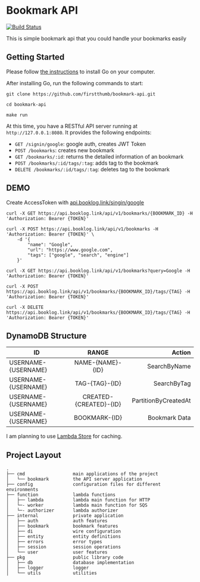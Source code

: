 # Bookmark API

[![Build Status](https://travis-ci.org/firstthumb/bookmark-api.svg?branch=master)](https://travis-ci.org/firstthumb/bookmark-api)

This is simple bookmark api that you could handle your bookmarks easily

## Getting Started

Please follow [the instructions](https://golang.org/doc/install) to install Go on your computer.

After installing Go, run the following commands to start:

```shell
git clone https://github.com/firstthumb/bookmark-api.git

cd bookmark-api

make run
```

At this time, you have a RESTful API server running at `http://127.0.0.1:8080`. It provides the following endpoints:

- `GET /signin/google`: google auth, creates JWT Token
- `POST /bookmarks`: creates new bookmark
- `GET /bookmarks/:id`: returns the detailed information of an bookmark
- `POST /bookmarks/:id/tags/:tag`: adds tag to the bookmark
- `DELETE /bookmarks/:id/tags/:tag`: deletes tag to the bookmark

## DEMO

Create AccessToken with [api.booklog.link/singin/google](https://api.booklog.link/signin/google)

```shell
curl -X GET https://api.booklog.link/api/v1/bookmarks/{BOOKMARK_ID} -H 'Authorization: Bearer {TOKEN}'

curl -X POST https://api.booklog.link/api/v1/bookmarks -H 'Authorization: Bearer {TOKEN}' \
    -d '{
        "name": "Google",
        "url": "https://www.google.com",
        "tags": ["google", "search", "engine"]
    }'

curl -X GET https://api.booklog.link/api/v1/bookmarks?query=Google -H 'Authorization: Bearer {TOKEN}'

curl -X POST https://api.booklog.link/api/v1/bookmarks/{BOOKMARK_ID}/tags/{TAG} -H 'Authorization: Bearer {TOKEN}'

curl -X DELETE https://api.booklog.link/api/v1/bookmarks/{BOOKMARK_ID}/tags/{TAG} -H 'Authorization: Bearer {TOKEN}'

```

## DynamoDB Structure

| ID                  |         RANGE          |               Action |
| ------------------- | :--------------------: | -------------------: |
| USERNAME-{USERNAME} |    NAME-{NAME}-{ID}    |         SearchByName |
| USERNAME-{USERNAME} |     TAG-{TAG}-{ID}     |          SearchByTag |
| USERNAME-{USERNAME} | CREATED-{CREATED}-{ID} | PartitionByCreatedAt |
| USERNAME-{USERNAME} |     BOOKMARK-{ID}      |        Bookmark Data |

I am planning to use [Lambda Store](https://lambda.store/) for caching.

## Project Layout

```
.
├── cmd                  main applications of the project
│   └── bookmark         the API server application
├── config               configuration files for different environments
├── function             lambda functions
│   ├── lambda           lambda main function for HTTP
│   └─- worker           lambda main function for SQS
│   └─- authorizer       lambda authorizer
├── internal             private application
│   ├── auth             auth features
│   ├── bookmark         bookmark features
│   ├── di               wire configuration
│   ├── entity           entity definitions
│   ├── errors           error types
│   ├── session          session operations
│   └── user             user features
├── pkg                  public library code
│   ├── db               database implementation
│   ├── logger           logger
│   └── utils            utilities
```
